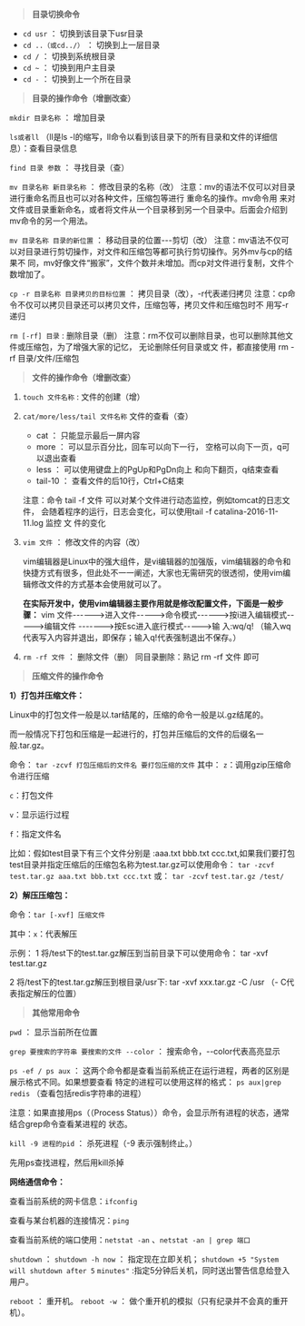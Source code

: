 > **目录切换命令**

- `cd usr` ： 切换到该目录下usr目录
- `cd ..（或cd../）` ： 切换到上一层目录
- `cd /` ： 切换到系统根目录
- `cd ~` ： 切换到用户主目录
- `cd -` ： 切换到上一个所在目录

> **目录的操作命令（增删改查）**

`mkdir 目录名称` ： 增加目录

`ls或者ll` （ll是ls -l的缩写，ll命令以看到该目录下的所有目录和文件的详细信息）：查看目录信息

`find 目录 参数` ： 寻找目录（查）

`mv 目录名称 新目录名称` ： 修改目录的名称（改）
注意：mv的语法不仅可以对目录进行重命名而且也可以对各种文件，压缩包等进行 重命名的操作。mv命令用
来对文件或目录重新命名，或者将文件从一个目录移到另一个目录中。后面会介绍到mv命令的另一个用法。

`mv 目录名称 目录的新位置` ： 移动目录的位置---剪切（改）
注意：mv语法不仅可以对目录进行剪切操作，对文件和压缩包等都可执行剪切操作。另外mv与cp的结果不
同，mv好像文件“搬家”，文件个数并未增加。而cp对文件进行复制，文件个数增加了。

`cp -r 目录名称 目录拷贝的目标位置` ： 拷贝目录（改），-r代表递归拷贝
注意：cp命令不仅可以拷贝目录还可以拷贝文件，压缩包等，拷贝文件和压缩包时不 用写-r递归

`rm [-rf] 目录` : 删除目录（删）
注意：rm不仅可以删除目录，也可以删除其他文件或压缩包，为了增强大家的记忆， 无论删除任何目录或文
件，都直接使用 rm -rf 目录/文件/压缩包

> **文件的操作命令（增删改查）**

1. `touch 文件名称` : 文件的创建（增）

2. `cat/more/less/tail 文件名称` 文件的查看（查）

   - cat ： 只能显示最后一屏内容
   - more ： 可以显示百分比，回车可以向下一行， 空格可以向下一页，q可以退出查看
   - less ： 可以使用键盘上的PgUp和PgDn向上 和向下翻页，q结束查看
   - tail-10 ： 查看文件的后10行，Ctrl+C结束

   注意：命令 tail -f 文件 可以对某个文件进行动态监控，例如tomcat的日志文件， 会随着程序的运行，日志会变化，可以使用tail -f catalina-2016-11-11.log 监控 文 件的变化

3. `vim 文件` ： 修改文件的内容（改）

   vim编辑器是Linux中的强大组件，是vi编辑器的加强版，vim编辑器的命令和快捷方式有很多，但此处不一一阐述，大家也无需研究的很透彻，使用vim编辑修改文件的方式基本会使用就可以了。

   **在实际开发中，使用vim编辑器主要作用就是修改配置文件，下面是一般步骤：**
   vim 文件------>进入文件----->命令模式------>按i进入编辑模式----->编辑文件 ------->按Esc进入底行模式----->输
   入:wq/q! （输入wq代表写入内容并退出，即保存；输入q!代表强制退出不保存。）

4. `rm -rf 文件` ： 删除文件（删）
   同目录删除：熟记 rm -rf 文件 即可

> **压缩文件的操作命令**

**1）打包并压缩文件：**

Linux中的打包文件一般是以.tar结尾的，压缩的命令一般是以.gz结尾的。

而一般情况下打包和压缩是一起进行的，打包并压缩后的文件的后缀名一般.tar.gz。 

命令： `tar -zcvf 打包压缩后的文件名 要打包压缩的文件` 其中：
`z`：调用gzip压缩命令进行压缩

`c`：打包文件

`v`：显示运行过程

`f`：指定文件名

比如：假如test目录下有三个文件分别是 :aaa.txt bbb.txt ccc.txt,如果我们要打包test目录并指定压缩后的压缩包名称为test.tar.gz可以使用命令： `tar -zcvf test.tar.gz aaa.txt bbb.txt ccc.txt` 或： `tar -zcvf`
`test.tar.gz /test/`

**2）解压压缩包：**

命令：`tar [-xvf] 压缩文件`

其中：`x`：代表解压

示例：
1 将/test下的test.tar.gz解压到当前目录下可以使用命令： tar -xvf test.tar.gz

2 将/test下的test.tar.gz解压到根目录/usr下: tar -xvf xxx.tar.gz -C /usr （- C代表指定解压的位置）

> **其他常用命令**

`pwd` ： 显示当前所在位置

`grep 要搜索的字符串 要搜索的文件 --color` ： 搜索命令，--color代表高亮显示

`ps -ef / ps aux` ： 这两个命令都是查看当前系统正在运行进程，两者的区别是展示格式不同。如果想要查看
特定的进程可以使用这样的格式： `ps aux|grep redis` （查看包括redis字符串的进程）

注意：如果直接用ps（（Process Status））命令，会显示所有进程的状态，通常结合grep命令查看某进程的
状态。

`kill -9 进程的pid` ： 杀死进程（-9 表示强制终止。）

先用ps查找进程，然后用kill杀掉

**网络通信命令：**

查看当前系统的网卡信息：`ifconfig`

查看与某台机器的连接情况：`ping`

查看当前系统的端口使用：`netstat -an` 、`netstat -an | grep 端口`

`shutdown` ： `shutdown -h now` ： 指定现在立即关机； `shutdown +5 "System will shutdown after 5`
`minutes"` :指定5分钟后关机，同时送出警告信息给登入用户。

`reboot` ： 重开机。 `reboot -w` ： 做个重开机的模拟（只有纪录并不会真的重开机）。